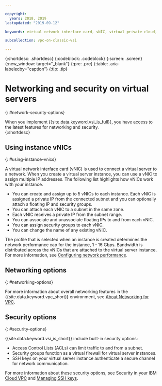 ```yaml
---

copyright:
  years: 2018, 2019
lastupdated: "2019-09-12"

keywords: virtual network interface card, vNIC, virtual private cloud, virtual server, instance, security, multiple IP addresses, security group, ACL, access control list

subcollection: vpc-on-classic-vsi

---
```


{:shortdesc: .shortdesc}
{:codeblock: .codeblock}
{:screen: .screen}
{:new_window: target="_blank"}
{:pre: .pre}
{:table: .aria-labeledby="caption"}
{:tip: .tip}

# Networking and security on virtual servers
{: #network-security-options}

When you implement {{site.data.keyword.vsi_is_full}}, you have access to the latest features for networking and security.  
{:shortdesc}

## Using instance vNICs
{: #using-instance-vnics}

A virtual network interface card (vNIC) is used to connect a virtual server to a network. When you create a virtual server instance, you can use a vNIC to assign multiple IP addresses. The following list highlights how vNICs work with your instance.

* You can create and assign up to 5 vNICs to each instance. Each vNIC is assigned a private IP from the connected subnet and you can optionally attach a floating IP and security groups.
* You can attach each vNIC to a subnet in the same zone.
* Each vNIC receives a private IP from the subnet range.
* You can associate and unassociate floating IPs to and from each vNIC.
* You can assign security groups to each vNIC.
* You can change the name of any existing vNIC.

The profile that is selected when an instance is created determines the network performance cap for the instance, 1 - 16 Gbps. Bandwidth is distributed across the vNICs that are attached to the virtual server instance. For more information, see 
[Configuring network performance](/docs/vpc-on-classic-vsi?topic=vpc-on-classic-vsi-configuring-network-performance).

## Networking options
{: #networking-options}

For more information about overall networking features in the {{site.data.keyword.vpc_short}} environment, see [About Networking for VPC](/docs/vpc-on-classic-network?topic=vpc-on-classic-network-about-networking-for-vpc).

## Security options
{: #security-options}

{{site.data.keyword.vsi_is_short}} include built-in security options:
* Access Control Lists (ACLs) can limit traffic to and from a subnet.
* Security groups function as a virtual firewall for virtual server instances.
* SSH keys on your virtual server instance authenticate a secure channel for network communication.

For more information about these security options, see [Security in your IBM Cloud VPC](/docs/vpc-on-classic-network?topic=vpc-on-classic-network-security-in-your-ibm-cloud-vpc) and [Managing SSH keys](/docs/vpc-on-classic-vsi?topic=vpc-on-classic-vsi-managing-ssh-keys#managing-ssh-keys).
